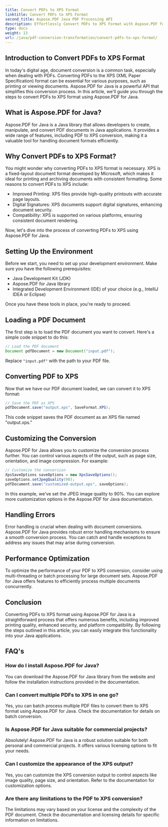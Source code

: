 ```yaml
---
title: Convert PDFs to XPS Format
linktitle: Convert PDFs to XPS Format
second_title: Aspose.PDF Java PDF Processing API
description: Effortlessly Convert PDFs to XPS Format with Aspose.PDF for Java. Unlock Enhanced Printing, Security, and Compatibility.
type: docs
weight: 13
url: /java/pdf-conversion-transformation/convert-pdfs-to-xps-format/
---
```


## Introduction to Convert PDFs to XPS Format

In today's digital age, document conversion is a common task, especially when dealing with PDFs. Converting PDFs to the XPS (XML Paper Specification) format can be essential for various purposes, such as printing or viewing documents. Aspose.PDF for Java is a powerful API that simplifies this conversion process. In this article, we'll guide you through the steps to convert PDFs to XPS format using Aspose.PDF for Java.

## What is Aspose.PDF for Java?

Aspose.PDF for Java is a Java library that allows developers to create, manipulate, and convert PDF documents in Java applications. It provides a wide range of features, including PDF to XPS conversion, making it a valuable tool for handling document formats efficiently.

## Why Convert PDFs to XPS Format?

You might wonder why converting PDFs to XPS format is necessary. XPS is a fixed-layout document format developed by Microsoft, which makes it ideal for printing and archiving documents with consistent formatting. Some reasons to convert PDFs to XPS include:

- Improved Printing: XPS files provide high-quality printouts with accurate page layouts.
- Digital Signatures: XPS documents support digital signatures, enhancing document security.
- Compatibility: XPS is supported on various platforms, ensuring consistent document rendering.

Now, let's dive into the process of converting PDFs to XPS using Aspose.PDF for Java.

## Setting Up the Environment

Before we start, you need to set up your development environment. Make sure you have the following prerequisites:

- Java Development Kit (JDK)
- Aspose.PDF for Java library
- Integrated Development Environment (IDE) of your choice (e.g., IntelliJ IDEA or Eclipse)

Once you have these tools in place, you're ready to proceed.

## Loading a PDF Document

The first step is to load the PDF document you want to convert. Here's a simple code snippet to do this:

```java
// Load the PDF document
Document pdfDocument = new Document("input.pdf");
```

Replace `"input.pdf"` with the path to your PDF file.

## Converting PDF to XPS

Now that we have our PDF document loaded, we can convert it to XPS format:

```java
// Save the PDF as XPS
pdfDocument.save("output.xps", SaveFormat.XPS);
```

This code snippet saves the PDF document as an XPS file named "output.xps."

## Customizing the Conversion

Aspose.PDF for Java allows you to customize the conversion process further. You can control various aspects of the output, such as page size, orientation, and image compression. For example:

```java
// Customize the conversion
XpsSaveOptions saveOptions = new XpsSaveOptions();
saveOptions.setJpegQuality(90);
pdfDocument.save("customized-output.xps", saveOptions);
```

In this example, we've set the JPEG image quality to 90%. You can explore more customization options in the Aspose.PDF for Java documentation.

## Handling Errors

Error handling is crucial when dealing with document conversions. Aspose.PDF for Java provides robust error handling mechanisms to ensure a smooth conversion process. You can catch and handle exceptions to address any issues that may arise during conversion.

## Performance Optimization

To optimize the performance of your PDF to XPS conversion, consider using multi-threading or batch processing for large document sets. Aspose.PDF for Java offers features to efficiently process multiple documents concurrently.

## Conclusion

Converting PDFs to XPS format using Aspose.PDF for Java is a straightforward process that offers numerous benefits, including improved printing quality, enhanced security, and platform compatibility. By following the steps outlined in this article, you can easily integrate this functionality into your Java applications.

## FAQ's

### How do I install Aspose.PDF for Java?

You can download the Aspose.PDF for Java library from the website and follow the installation instructions provided in the documentation.

### Can I convert multiple PDFs to XPS in one go?

Yes, you can batch process multiple PDF files to convert them to XPS format using Aspose.PDF for Java. Check the documentation for details on batch conversion.

### Is Aspose.PDF for Java suitable for commercial projects?

Absolutely! Aspose.PDF for Java is a robust solution suitable for both personal and commercial projects. It offers various licensing options to fit your needs.

### Can I customize the appearance of the XPS output?

Yes, you can customize the XPS conversion output to control aspects like image quality, page size, and orientation. Refer to the documentation for customization options.

### Are there any limitations to the PDF to XPS conversion?

The limitations may vary based on your license and the complexity of the PDF document. Check the documentation and licensing details for specific information on limitations.
